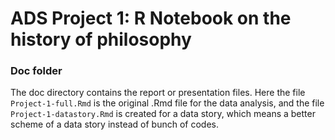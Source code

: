 # ADS Project 1:  R Notebook on the history of philosophy

### Doc folder

The doc directory contains the report or presentation files. Here the file  `Project-1-full.Rmd` is the original .Rmd file for the data analysis, and the file `Project-1-datastory.Rmd` is created for a data story, which means a better scheme of a data story instead of bunch of codes.
